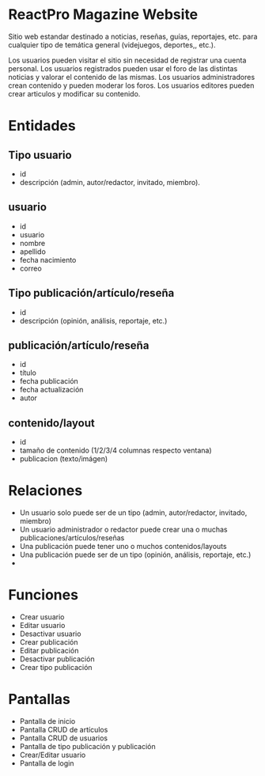 # ReactPro Magazine Website

Sitio web estandar destinado a noticias, reseñas, guías, reportajes, etc. para cualquier tipo de temática general (videjuegos, deportes,, etc.). 

Los usuarios pueden visitar el sitio sin necesidad de registrar una cuenta personal. Los usuarios registrados pueden usar el foro de las distintas noticias y valorar el contenido de las mismas. Los usuarios administradores crean contenido y pueden moderar los foros. Los usuarios editores pueden crear articulos y modificar su contenido.

# Entidades

## Tipo usuario

- id
- descripción (admin, autor/redactor, invitado, miembro).

## usuario

- id
- usuario
- nombre
- apellido
- fecha nacimiento
- correo

## Tipo publicación/artículo/reseña
- id
- descripción (opinión, análisis, reportaje, etc.)

## publicación/artículo/reseña

- id
- título
- fecha publicación
- fecha actualización
- autor

## contenido/layout

- id
- tamaño de contenido (1/2/3/4 columnas respecto ventana)
- publicacion (texto/imágen)

# Relaciones

- Un usuario solo puede ser de un tipo (admin, autor/redactor, invitado, miembro)
- Un usuario administrador o redactor puede crear una o muchas publicaciones/artículos/reseñas
- Una publicación puede tener uno o muchos contenidos/layouts
- Una publicación puede ser de un tipo (opinión, análisis, reportaje, etc.)
-

# Funciones

- Crear usuario
- Editar usuario
- Desactivar usuario
- Crear publicación
- Editar publicación
- Desactivar publicación
- Crear tipo publicación

# Pantallas

- Pantalla de inicio
- Pantalla CRUD de artículos
- Pantalla CRUD de usuarios
- Pantalla de tipo publicación y publicación
- Crear/Editar usuario
- Pantalla de login
